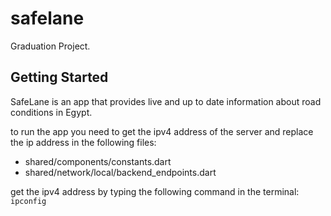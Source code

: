 # safelane

Graduation Project.

## Getting Started

SafeLane is an app that provides live and up to date information about road conditions in Egypt.

to run the app you need to get the ipv4 address of the server and replace the ip address in the following files:
- shared/components/constants.dart
- shared/network/local/backend_endpoints.dart

get the ipv4 address by typing the following command in the terminal:
```ipconfig```